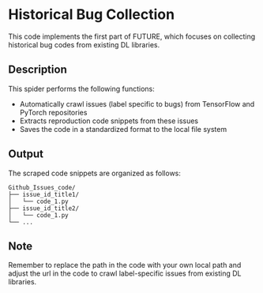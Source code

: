 # Historical Bug Collection

This code implements the first part of FUTURE, which focuses on collecting historical bug codes from existing DL libraries.

## Description

This spider performs the following functions:
- Automatically crawl issues (label specific to bugs) from TensorFlow and PyTorch repositories
- Extracts reproduction code snippets from these issues
- Saves the code in a standardized format to the local file system

## Output

The scraped code snippets are organized as follows:
```
Github_Issues_code/
├── issue_id_title1/
│   └── code_1.py
├── issue_id_title2/
│   └── code_1.py
└── ...
```

## Note
Remember to replace the path in the code with your own local path and adjust the url in the code to crawl label-specific issues from existing DL libraries.
